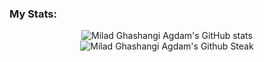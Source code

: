 ### My Stats:
<p align="center">
  <img src="https://github-readme-stats.vercel.app/api?username=Milad-aghdam&show_icons=true&theme=merko" alt="Milad Ghashangi Agdam's GitHub stats" /><br />
  <img src="https://github-readme-streak-stats.herokuapp.com/?user=Milad-aghdam&theme=merko" alt="Milad Ghashangi Agdam's Github Steak" />
</p>
